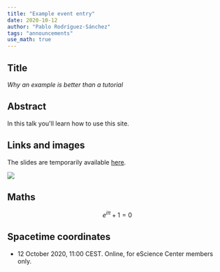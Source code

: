 ```yaml
---
title: "Example event entry"
date: 2020-10-12
author: "Pablo Rodríguez-Sánchez"
tags: "announcements"
use_math: true
---
```


## Title
_Why an example is better than a tutorial_

##  Abstract

In this talk you'll learn how to use this site.

## Links and images

The slides are temporarily available [here](https://www.dropbox.com/s/18dmbov56d5vfm2/Complex%20numbers.pptx?dl=0).

![](/analytics/assets/img/2020/wing.gif)

## Maths

$$
e^{i \pi} + 1 = 0
$$

## Spacetime coordinates
* 12 October 2020, 11:00 CEST. Online, for eScience Center members only.